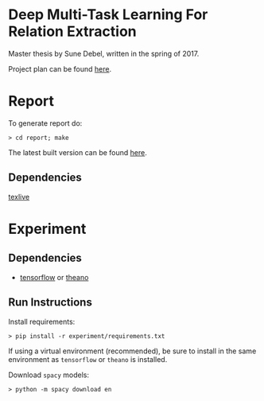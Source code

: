 # Deep Multi-Task Learning For Relation Extraction

Master thesis by Sune Debel, written in the spring of 2017.

Project plan can be found [here](https://app.teamweek.com/#p/dwtqvjq2igcforiqfiex).

# Report
To generate report do:

    > cd report; make

The latest built version can be found [here](https://github.com/suned/thesis/raw/master/report/sune_debel_master_thesis.pdf).
## Dependencies
[texlive](https://www.tug.org/texlive/)

# Experiment
## Dependencies
 - [tensorflow](https://www.tensorflow.org/install/) or [theano](http://deeplearning.net/software/theano/install.html)

## Run Instructions
Install requirements:

    > pip install -r experiment/requirements.txt

If using a virtual environment (recommended), be sure to install in the same
environment as `tensorflow` or `theano` is installed.

Download `spacy` models:

    > python -m spacy download en
